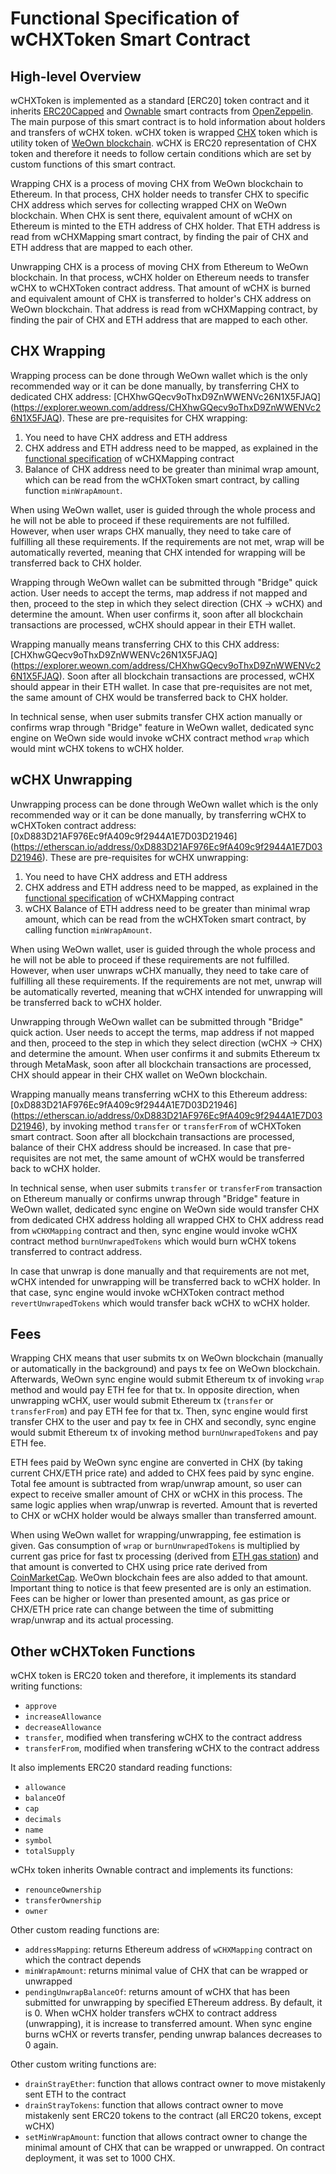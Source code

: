 Functional Specification of wCHXToken Smart Contract
=========================================

## High-level Overview
wCHXToken is implemented as a standard [ERC20] token contract and it inherits [ERC20Capped](https://github.com/OpenZeppelin/openzeppelin-contracts/blob/master/contracts/token/ERC20/extensions/ERC20Capped.sol) and [Ownable](https://github.com/OpenZeppelin/openzeppelin-contracts/blob/master/contracts/access/Ownable.sol) smart contracts from [OpenZeppelin](https://openzeppelin.com/). The main purpose of this smart contract is to hold information about holders and transfers of wCHX token. wCHX token is wrapped [CHX](https://github.com/OwnMarket/OwnBlockchain/blob/master/Docs/Concepts/CHX.md) token which is utility token of [WeOwn blockchain](https://github.com/OwnMarket/OwnBlockchain/tree/master/Docs). wCHX is ERC20 representation of CHX token and therefore it needs to follow certain conditions which are set by custom functions of this smart contract.

Wrapping CHX is a process of moving CHX from WeOwn blockchain to Ethereum. In that process, CHX holder needs to transfer CHX to specific CHX address which serves for collecting wrapped CHX on WeOwn blockchain. When CHX is sent there, equivalent amount of wCHX on Ethereum is minted to the ETH address of CHX holder. That ETH address is read from wCHXMapping smart contract, by finding the pair of CHX and ETH address that are mapped to each other. 

Unwrapping CHX is a process of moving CHX from Ethereum to WeOwn blockchain. In that process, wCHX holder on Ethereum needs to transfer wCHX to wCHXToken contract address. That amount of wCHX is burned and equivalent amount of CHX is transferred to holder's CHX address on WeOwn blockchain. That address is read from wCHXMapping contract, by finding the pair of CHX and ETH address that are mapped to each other. 

## CHX Wrapping 

Wrapping process can be done through WeOwn wallet which is the only recommended way or it can be done manually, by transferring CHX to dedicated CHX address: [CHXhwGQecv9oThxD9ZnWWENVc26N1X5FJAQ] (https://explorer.weown.com/address/CHXhwGQecv9oThxD9ZnWWENVc26N1X5FJAQ). These are pre-requisites for CHX wrapping:
1. You need to have CHX address and ETH address
2. CHX address and ETH address need to be mapped, as explained in the [functional specification](wCHXMappingFunctionalSpecification.md) of wCHXMapping contract
3. Balance of CHX address need to be greater than minimal wrap amount, which can be read from the wCHXToken smart contract, by calling function `minWrapAmount`.

When using WeOwn wallet, user is guided through the whole process and he will not be able to proceed if these requirements are not fulfilled. However, when user wraps CHX manually, they need to take care of fulfilling all these requirements. If the requirements are not met, wrap will be automatically reverted, meaning that CHX intended for wrapping will be transferred back to CHX holder.

Wrapping through WeOwn wallet can be submitted through "Bridge" quick action. User needs to accept the terms, map address if not mapped and then, proceed to the step in which they select direction (CHX -> wCHX) and determine the amount. When user confirms it, soon after all blockchain transactions are processed, wCHX should appear in their ETH wallet.

Wrapping manually means transferring CHX to this CHX address: [CHXhwGQecv9oThxD9ZnWWENVc26N1X5FJAQ] (https://explorer.weown.com/address/CHXhwGQecv9oThxD9ZnWWENVc26N1X5FJAQ). Soon after all blockchain transactions are processed, wCHX should appear in their ETH wallet. In case that pre-requisites are not met, the same amount of CHX would be transferred back to CHX holder.

In technical sense, when user submits transfer CHX action manually or confirms wrap through "Bridge" feature in WeOwn wallet, dedicated sync engine on WeOwn side would invoke wCHX contract method `wrap` which would mint wCHX tokens to wCHX holder.

## wCHX Unwrapping

Unwrapping process can be done through WeOwn wallet which is the only recommended way or it can be done manually, by transferring wCHX to wCHXToken contract address: [0xD883D21AF976Ec9fA409c9f2944A1E7D03D21946] (https://etherscan.io/address/0xD883D21AF976Ec9fA409c9f2944A1E7D03D21946). These are pre-requisites for wCHX unwrapping:
1. You need to have CHX address and ETH address
2. CHX address and ETH address need to be mapped, as explained in the [functional specification](wCHXMappingFunctionalSpecification.md) of wCHXMapping contract
3. wCHX Balance of ETH address need to be greater than minimal wrap amount, which can be read from the wCHXToken smart contract, by calling function `minWrapAmount`.

When using WeOwn wallet, user is guided through the whole process and he will not be able to proceed if these requirements are not fulfilled. However, when user unwraps wCHX manually, they need to take care of fulfilling all these requirements. If the requirements are not met, unwrap will be automatically reverted, meaning that wCHX intended for unwrapping will be transferred back to wCHX holder.

Unwrapping through WeOwn wallet can be submitted through "Bridge" quick action. User needs to accept the terms, map address if not mapped and then, proceed to the step in which they select direction (wCHX -> CHX) and determine the amount. When user confirms it and submits Ethereum tx through MetaMask, soon after all blockchain transactions are processed, CHX should appear in their CHX wallet on WeOwn blockchain.

Wrapping manually means transferring wCHX to this Ethereum address: [0xD883D21AF976Ec9fA409c9f2944A1E7D03D21946] (https://etherscan.io/address/0xD883D21AF976Ec9fA409c9f2944A1E7D03D21946), by invoking method `transfer` or `transferFrom` of wCHXToken smart contract. Soon after all blockchain transactions are processed, balance of their CHX address should be increased. In case that pre-requisites are not met, the same amount of wCHX would be transferred back to wCHX holder.

In technical sense, when user submits `transfer` or `transferFrom` transaction on Ethereum manually or confirms unwrap through "Bridge" feature in WeOwn wallet, dedicated sync engine on WeOwn side would transfer CHX from dedicated CHX address holding all wrapped CHX to CHX address read from `wCHXMapping` contract and then, sync engine would invoke wCHX contract method `burnUnwrapedTokens` which would burn wCHX tokens transferred to contract address.

In case that unwrap is done manually and that requirements are not met, wCHX intended for unwrapping will be transferred back to wCHX holder. In that case, sync engine would invoke wCHXToken contract method `revertUnwrapedTokens` which would transfer back wCHX to wCHX holder.

## Fees

Wrapping CHX means that user submits tx on WeOwn blockchain (manually or automatically in the background) and pays tx fee on WeOwn blockchain. Afterwards, WeOwn sync engine would submit Ethereum tx of invoking `wrap` method and would pay ETH fee for that tx. In opposite direction, when unwrapping wCHX, user would submit Ethereum tx (`transfer` or `transferFrom`) and pay ETH fee for that tx. Then, sync engine would first transfer CHX to the user and pay tx fee in CHX and secondly, sync engine would submit Ethereum tx of invoking method `burnUnwrapedTokens` and pay ETH fee.

ETH fees paid by WeOwn sync engine are converted in CHX (by taking current CHX/ETH price rate) and added to CHX fees paid by sync engine. Total fee amount is subtracted from wrap/unwrap amount, so user can expect to receive smaller amount of CHX or wCHX in this process. The same logic applies when wrap/unwrap is reverted. Amount that is reverted to CHX or wCHX holder would be always smaller than transferred amount. 

When using WeOwn wallet for wrapping/unwrapping, fee estimation is given. Gas consumption of `wrap` or `burnUnwrapedTokens` is multiplied by current gas price for fast tx processing (derived from [ETH gas station](https://ethgasstation.info/)) and that amount is converted to CHX using price rate derived from [CoinMarketCap](https://coinmarketcap.com/currencies/we-own/). WeOwn blockchain fees are also added to that amount. Important thing to notice is that feew presented are is only an estimation. Fees can be higher or lower than presented amount, as gas price or CHX/ETH price rate can change between the time of submitting wrap/unwrap and its actual processing.

## Other wCHXToken Functions
wCHX token is ERC20 token and therefore, it implements its standard writing functions:
- `approve`
- `increaseAllowance`
- `decreaseAllowance`
- `transfer`, modified when transfering wCHX to the contract address
- `transferFrom`, modified when transfering wCHX to the contract address

It also implements ERC20 standard reading functions:
- `allowance`
- `balanceOf`
- `cap`
- `decimals`
- `name`
- `symbol`
- `totalSupply`

wCHx token inherits Ownable contract and implements its functions:
- `renounceOwnership`
- `transferOwnership`
- `owner`

Other custom reading functions are:
- `addressMapping`: returns Ethereum address of `wCHXMapping` contract on which the contract depends
- `minWrapAmount`: returns minimal value of CHX that can be wrapped or unwrapped
- `pendingUnwrapBalanceOf`: returns amount of wCHX that has been submitted for unwrapping by specified EThereum address. By default, it is 0. When wCHX holder transfers wCHX to contract address (unwrapping), it is increase to transferred amount. When sync engine burns wCHX or reverts transfer, pending unwrap balances decreases to 0 again.

Other custom writing functions are:
- `drainStrayEther`: function that allows contract owner to move mistakenly sent ETH to the contract
- `drainStrayTokens`: function that allows contract owner to move mistakenly sent ERC20 tokens to the contract (all ERC20 tokens, except wCHX)
- `setMinWrapAmount`: function that allows contract owner to change the minimal amount of CHX that can be wrapped or unwrapped. On contract deployment, it was set to 1000 CHX.
